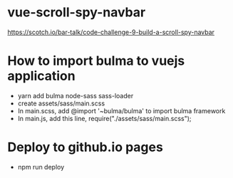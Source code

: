 # vue-scroll-spy-navbar

https://scotch.io/bar-talk/code-challenge-9-build-a-scroll-spy-navbar

# How to import bulma to vuejs application

* yarn add bulma node-sass sass-loader
* create assets/sass/main.scss
* In main.scss, add @import '~bulma/bulma' to import bulma framework
* In main.js, add this line, require("./assets/sass/main.scss");

# Deploy to github.io pages

* npm run deploy
